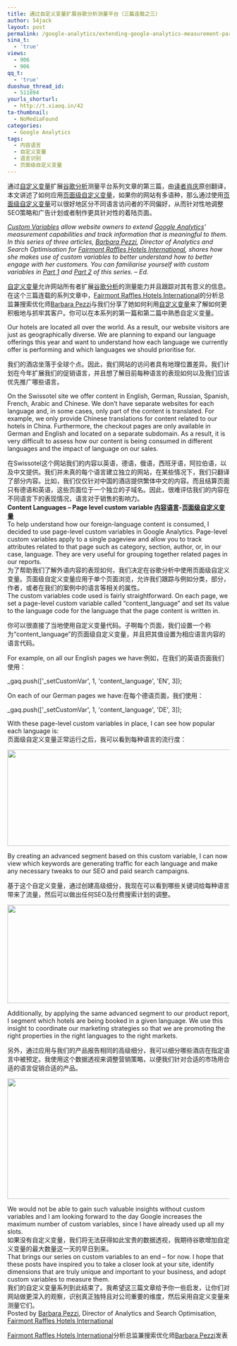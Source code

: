 ```yaml
---
title: 通过自定义变量扩展谷歌分析测量平台（三篇连载之三）
author: 54jack
layout: post
permalink: /google-analytics/extending-google-analytics-measurement-part-3/
sina_t:
  - 'true'
views:
  - 906
  - 906
qq_t:
  - 'true'
duoshuo_thread_id:
  - 511894
yourls_shorturl:
  - http://t.xiaoq.in/42
ta-thumbnail:
  - NoMediaFound
categories:
  - Google Analytics
tags:
  - 内容语言
  - 自定义变量
  - 语言识别
  - 页面级自定义变量
---
```

通过<span class='wp_keywordlink_affiliate'><a href="http://blog.xiaoq.in/tag/%e8%87%aa%e5%ae%9a%e4%b9%89%e5%8f%98%e9%87%8f/" title="查看自定义变量中的全部文章" target="_blank">自定义变量</a></span>扩展<span class='wp_keywordlink'><a href="http://blog.xiaoq.in/google-analytics/" title="谷歌分析" target="_blank">谷歌分析</a></span>测量平台系列文章的第三篇，由<span class='wp_keywordlink'><a href="http://www.yeezhe.com/" title="译者" target="_blank">译者</a></span><span class='wp_keywordlink'><a href="http://blog.xiaoq.in/" title="肖庆" target="_blank">肖庆</a></span>原创翻译，本文讲述了如何应用<span class='wp_keywordlink_affiliate'><a href="http://blog.xiaoq.in/tag/%e9%a1%b5%e9%9d%a2%e7%ba%a7%e8%87%aa%e5%ae%9a%e4%b9%89%e5%8f%98%e9%87%8f/" title="查看页面级自定义变量中的全部文章" target="_blank">页面级自定义变量</a></span>，如果你的网站有多语种，那么通过使用<span class='wp_keywordlink_affiliate'><a href="http://blog.xiaoq.in/tag/%e9%a1%b5%e9%9d%a2%e7%ba%a7%e8%87%aa%e5%ae%9a%e4%b9%89%e5%8f%98%e9%87%8f/" title="查看页面级自定义变量中的全部文章" target="_blank">页面级自定义变量</a></span>可以很好地区分不同语言访问者的不同偏好，从而针对性地调整SEO策略和广告计划或者制作更具针对性的着陆页面。

*[Custom Variables][1] allow website owners to extend <span class='wp_keywordlink'><a href="http://blog.xiaoq.in/google-analytics/" title="Google Analytics" target="_blank">Google Analytics</a></span>’ measurement capabilities and track information that is meaningful to them. In this series of three articles, [Barbara Pezzi][2], Director of Analytics and Search Optimisation for [Fairmont Raffles Hotels International][3], shares how she makes use of custom variables to better understand how to better engage with her customers. You can familiarise yourself with custom variables in [Part 1][4] and [Part 2][5] of this series. – Ed.*

<span class='wp_keywordlink_affiliate'><a href="http://blog.xiaoq.in/tag/%e8%87%aa%e5%ae%9a%e4%b9%89%e5%8f%98%e9%87%8f/" title="查看自定义变量中的全部文章" target="_blank">自定义变量</a></span>允许网站所有者扩展<a title="谷歌分析" href="http://g.xiaoq.in/" target="_blank">谷歌分析</a>的测量能力并且跟踪对其有意义的信息。在这个三篇连载的系列文章中，[Fairmont Raffles Hotels International][3]的分析总监兼搜索优化师[Barbara Pezzi][2]与我们分享了她如何利用<span class='wp_keywordlink_affiliate'><a href="http://blog.xiaoq.in/tag/%e8%87%aa%e5%ae%9a%e4%b9%89%e5%8f%98%e9%87%8f/" title="查看自定义变量中的全部文章" target="_blank">自定义变量</a></span>来了解如何更积极地与抓牢其客户。你可以在本系列的第一篇和第二篇中熟悉自定义变量。

Our hotels are located all over the world. As a result, our website visitors are just as geographically diverse. We are planning to expand our language offerings this year and want to understand how each language we currently offer is performing and which languages we should prioritise for.

我们的酒店坐落于全球个点。因此，我们网站的访问者具有地理位置差异。我们计划在今年扩展我们的促销语言，并且想了解目前每种语言的表现如何以及我们应该优先推广哪些语言。

On the Swissotel site we offer content in English, German, Russian, Spanish, French, Arabic and Chinese. We don’t have separate websites for each language and, in some cases, only part of the content is translated. For example, we only provide Chinese translations for content related to our hotels in China. Furthermore, the checkout pages are only available in German and English and located on a separate subdomain. As a result, it is very difficult to assess how our content is being consumed in different languages and the impact of language on our sales.

在Swissotel这个网站我们的内容以英语，德语，俄语，西班牙语，阿拉伯语，以及中文提供。我们并未真的每个语言建立独立的网站，在某些情况下，我们只翻译了部分内容。比如，我们仅仅针对中国的酒店提供繁体中文的内容。而且结算页面只有德语和英语，这些页面位于一个独立的子域名。因此，很难评估我们的内容在不同语言下的表现情况，语言对于销售的影响力。  
**Content Languages – Page level custom variable <span class='wp_keywordlink_affiliate'><a href="http://blog.xiaoq.in/tag/%e5%86%85%e5%ae%b9%e8%af%ad%e8%a8%80/" title="查看内容语言中的全部文章" target="_blank">内容语言</a></span>-<span class='wp_keywordlink_affiliate'><a href="http://blog.xiaoq.in/tag/%e9%a1%b5%e9%9d%a2%e7%ba%a7%e8%87%aa%e5%ae%9a%e4%b9%89%e5%8f%98%e9%87%8f/" title="查看页面级自定义变量中的全部文章" target="_blank">页面级自定义变量</a></span>**  
To help understand how our foreign-language content is consumed, I decided to use page-level custom variables in Google Analytics. Page-level custom variables apply to a single pageview and allow you to track attributes related to that page such as category, section, author, or, in our case, language. They are very useful for grouping together related pages in our reports.  
为了帮助我们了解外语内容的表现如何，我们决定在谷歌分析中使用页面级自定义变量。页面级自定义变量应用于单个页面浏览，允许我们跟踪与例如分类，部分，作者，或者在我们的案例中的语言等相关的属性。  
The custom variables code used is fairly straightforward. On each page, we set a page-level custom variable called “content_language” and set its value to the language code for the language that the page content is written in.

你可以很直接了当地使用自定义变量代码。子啊每个页面，我们设置一个称为“content_language”的页面级自定义变量，并且把其值设置为相应语言内容的语言代码。

For example, on all our English pages we have:例如，在我们的英语页面我们使用：

\_gaq.push(['\_setCustomVar', 1, 'content_language', 'EN', 3]);

On each of our German pages we have:在每个德语页面，我们使用：

\_gaq.push(['\_setCustomVar', 1, 'content_language', 'DE', 3]);

With these page-level custom variables in place, I can see how popular each language is:  
页面级自定义变量正常运行之后，我可以看到每种语言的流行度：

<div>
  <a href="http://blog.xiaoq.in/cdn/images/2011/06/image03.png" target="_blank"><img style="border: 0px;" src="http://blog.xiaoq.in/cdn/images/2011/06/image03.png" alt="" width="610" height="218" border="0" /></a>
</div>

By creating an advanced segment based on this custom variable, I can now view which keywords are generating traffic for each language and make any necessary tweaks to our SEO and paid search campaigns.

基于这个自定义变量，通过创建高级细分，我现在可以看到哪些关键词给每种语言带来了流量，然后可以做出任何SEO及付费搜索计划的调整。

<div>
  <a href="http://blog.xiaoq.in/cdn/images/2011/06/image02.png" target="_blank"><img style="border: 0px;" src="http://blog.xiaoq.in/cdn/images/2011/06/image02.png" alt="" width="640" height="223" border="0" /></a>
</div>

Additionally, by applying the same advanced segment to our product report, I segment which hotels are being booked in a given language. We use this insight to coordinate our marketing strategies so that we are promoting the right properties in the right languages to the right markets.

另外，通过应用与我们的产品报告相同的高级细分，我可以细分哪些酒店在指定语言中被预定。我使用这个数据透视来调整营销策略，以便我们针对合适的市场用合适的语言促销合适的产品。

<div>
  <a href="http://blog.xiaoq.in/cdn/images/2011/06/image04.png" target="_blank"><img style="border: 0px;" src="http://blog.xiaoq.in/cdn/images/2011/06/image04.png" alt="" width="640" height="273" border="0" /></a>
</div>

We would not be able to gain such valuable insights without custom variables and I am looking forward to the day Google increases the maximum number of custom variables, since I have already used up all my slots.  
如果没有自定义变量，我们将无法获得如此宝贵的数据透视，我期待谷歌增加自定义变量的最大数量这一天的早日到来。  
That brings our series on custom variables to an end – for now. I hope that these posts have inspired you to take a closer look at your site, identify dimensions that are truly unique and important to your business, and adopt custom variables to measure them.  
我们的自定义变量系列到此结束了。我希望这三篇文章给予你一些启发，让你们对网站做更深入的观察，识别真正独特且对公司重要的维度，然后采用自定义变量来测量它们。  
Posted by [Barbara Pezzi][2], Director of Analytics and Search Optimisation, [Fairmont Raffles Hotels International][3]

[Fairmont Raffles Hotels International][3]分析总监兼搜索优化师[Barbara Pezzi][2]发表

 [1]: http://code.google.com/apis/analytics/docs/tracking/gaTrackingCustomVariables.html
 [2]: http://www.linkedin.com/in/barbarapezzi
 [3]: http://www.frhi.com/
 [4]: http://conversionroom-japac.blogspot.com/2011/04/extending-google-analytics-measurement.html
 [5]: http://conversionroom-japac.blogspot.com/2011/04/extending-google-analytics-measurement_26.html
